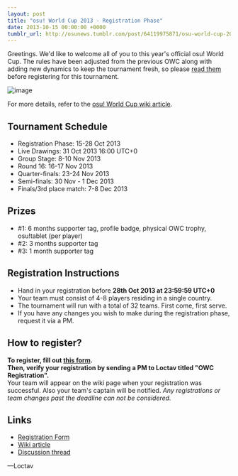 ```yaml
---
layout: post
title: "osu! World Cup 2013 - Registration Phase"
date: 2013-10-15 00:00:00 +0000
tumblr_url: http://osunews.tumblr.com/post/64119975871/osu-world-cup-2013-registration-phase
---
```


Greetings. We'd like to welcome all of you to this year's official osu! World Cup. The rules have been adjusted from the previous OWC along with adding new dynamics to keep the tournament fresh, so please [read them](https://osu.ppy.sh/help/wiki/Tournaments/OWC/2013#ruleset) before registering for this tournament.

![image](/wiki/shared/news/banners/owc_2013.png)

For more details, refer to the [osu! World Cup wiki article](https://osu.ppy.sh/help/wiki/Tournaments/OWC/2013).

## Tournament Schedule

-   Registration Phase: 15-28 Oct 2013
-   Live Drawings: 31 Oct 2013 16:00 UTC+0
-   Group Stage: 8-10 Nov 2013
-   Round 16: 16-17 Nov 2013
-   Quarter-finals: 23-24 Nov 2013
-   Semi-finals: 30 Nov - 1 Dec 2013
-   Finals/3rd place match: 7-8 Dec 2013

## Prizes

-   \#1: 6 months supporter tag, profile badge, physical OWC trophy, osu!tablet (per player)
-   \#2: 3 months supporter tag
-   \#3: 1 month supporter tag

## Registration Instructions

-   Hand in your registration before **28th Oct 2013 at 23:59:59 UTC+0**
-   Your team must consist of 4-8 players residing in a single country.
-   The tournament will run with a total of 32 teams. First come, first serve.
-   If you have any changes you wish to make during the registration phase, request it via a PM.

## How to register?

**To register, fill out [this form](https://docs.google.com/forms/d/1v27B1GxpapUgsI9dtBF8xLceJCKzdpBY8dW6HzxzacI/viewform).**  
**Then, verify your registration by sending a PM to Loctav titled "OWC Registration".**  
Your team will appear on the wiki page when your registration was successful. Also your team's captain will be notified. _Any registrations or team changes past the deadline can not be considered._

## Links

-   [Registration Form](https://docs.google.com/forms/d/1v27B1GxpapUgsI9dtBF8xLceJCKzdpBY8dW6HzxzacI/viewform)
-   [Wiki article](https://osu.ppy.sh/help/wiki/Tournaments/OWC/2013)
-   [Discussion thread](https://osu.ppy.sh/community/forums/topics/160181/start=0)

—Loctav
